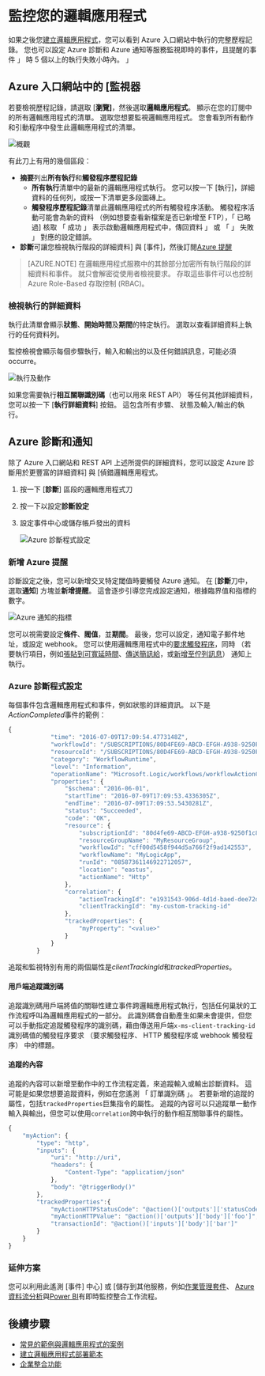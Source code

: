<properties 
    pageTitle="監控您 Azure 應用程式服務中的邏輯應用程式 |Microsoft Azure" 
    description="若要查看您的邏輯應用程式已完成的工作的方式" 
    authors="jeffhollan" 
    manager="erikre" 
    editor="" 
    services="logic-apps" 
    documentationCenter=""/>

<tags
    ms.service="logic-apps"
    ms.workload="integration"
    ms.tgt_pltfrm="na"
    ms.devlang="na"
    ms.topic="article"
    ms.date="10/18/2016"
    ms.author="jehollan"/>

# <a name="monitor-your-logic-apps"></a>監控您的邏輯應用程式

如果之後您[建立邏輯應用程式](app-service-logic-create-a-logic-app.md)，您可以看到 Azure 入口網站中執行的完整歷程記錄。  您也可以設定 Azure 診斷和 Azure 通知等服務監視即時的事件，且提醒的事件 」 時 5 個以上的執行失敗小時內。 」

## <a name="monitor-in-the-azure-portal"></a>Azure 入口網站中的 [監視器

若要檢視歷程記錄，請選取 [**瀏覽]**，然後選取**邏輯應用程式**。 顯示在您的訂閱中的所有邏輯應用程式的清單。  選取您想要監視邏輯應用程式。  您會看到所有動作和引動程序中發生此邏輯應用程式的清單。

![概觀](./media/app-service-logic-monitor-your-logic-apps/overview.png)

有此刀上有用的幾個區段︰

- **摘要**列出**所有執行**和**觸發程序歷程記錄**
    - **所有執行**清單中的最新的邏輯應用程式執行。  您可以按一下 [執行]，詳細資料的任何列，或按一下清單更多段圖磚上。
    - **觸發程序歷程記錄**清單此邏輯應用程式的所有觸發程序活動。  觸發程序活動可能會為新的資料 （例如想要查看新檔案是否已新增至 FTP），「 已略過] 核取 「 成功 」 表示啟動邏輯應用程式中，傳回資料 」 或 「 」 失敗 」 對應的設定錯誤。
- **診斷**可讓您檢視執行階段的詳細資料] 與 [事件]，然後訂閱[Azure 提醒](#adding-azure-alerts)

>[AZURE.NOTE] 在邏輯應用程式服務中的其餘部分加密所有執行階段的詳細資料和事件。 就只會解密從使用者檢視要求。 存取這些事件可以也控制 Azure Role-Based 存取控制 (RBAC)。

### <a name="view-the-run-details"></a>檢視執行的詳細資料

執行此清單會顯示**狀態**、**開始時間**及**期間**的特定執行。 選取以查看詳細資料上執行的任何資料列。

監控檢視會顯示每個步驟執行，輸入和輸出的以及任何錯誤訊息，可能必須 occurre。

![執行及動作](./media/app-service-logic-monitor-your-logic-apps/monitor-view.png)

如果您需要執行**相互關聯識別碼**（也可以用來 REST API） 等任何其他詳細資料，您可以按一下 [**執行詳細資料**] 按鈕。  這包含所有步驟、 狀態及輸入/輸出的執行。

## <a name="azure-diagnostics-and-alerts"></a>Azure 診斷和通知

除了 Azure 入口網站和 REST API 上述所提供的詳細資料，您可以設定 Azure 診斷用於更豐富的詳細資料] 與 [偵錯邏輯應用程式。

1. 按一下 [**診斷**] 區段的邏輯應用程式刀
1. 按一下以設定**診斷設定**
1. 設定事件中心或儲存帳戶發出的資料

    ![Azure 診斷程式設定](./media/app-service-logic-monitor-your-logic-apps/diagnostics.png)

### <a name="adding-azure-alerts"></a>新增 Azure 提醒

診斷設定之後，您可以新增交叉特定閾值時要觸發 Azure 通知。  在 [**診斷**刀中，選取**通知**] 方塊並**新增提醒**。  這會逐步引導您完成設定通知，根據臨界值和指標的數字。

![Azure 通知的指標](./media/app-service-logic-monitor-your-logic-apps/alerts.png)

您可以視需要設定**條件**、**閥值**，並**期間**。  最後，您可以設定，通知電子郵件地址，或設定 webhook。  您可以使用邏輯應用程式中的[要求觸發程序](../connectors/connectors-native-reqres.md)，同時 （若要執行項目，例如[張貼到可寬延時間](https://github.com/Azure/azure-quickstart-templates/tree/master/201-alert-to-slack-with-logic-app)、[傳送簡訊給](https://github.com/Azure/azure-quickstart-templates/tree/master/201-alert-to-text-message-with-logic-app)，或[新增至佇列訊息](https://github.com/Azure/azure-quickstart-templates/tree/master/201-alert-to-queue-with-logic-app)） 通知上執行。

### <a name="azure-diagnostics-settings"></a>Azure 診斷程式設定

每個事件包含邏輯應用程式和事件，例如狀態的詳細資訊。  以下是*ActionCompleted*事件的範例︰

```javascript
{
            "time": "2016-07-09T17:09:54.4773148Z",
            "workflowId": "/SUBSCRIPTIONS/80D4FE69-ABCD-EFGH-A938-9250F1C8AB03/RESOURCEGROUPS/MYRESOURCEGROUP/PROVIDERS/MICROSOFT.LOGIC/WORKFLOWS/MYLOGICAPP",
            "resourceId": "/SUBSCRIPTIONS/80D4FE69-ABCD-EFGH-A938-9250F1C8AB03/RESOURCEGROUPS/MYRESOURCEGROUP/PROVIDERS/MICROSOFT.LOGIC/WORKFLOWS/MYLOGICAPP/RUNS/08587361146922712057/ACTIONS/HTTP",
            "category": "WorkflowRuntime",
            "level": "Information",
            "operationName": "Microsoft.Logic/workflows/workflowActionCompleted",
            "properties": {
                "$schema": "2016-06-01",
                "startTime": "2016-07-09T17:09:53.4336305Z",
                "endTime": "2016-07-09T17:09:53.5430281Z",
                "status": "Succeeded",
                "code": "OK",
                "resource": {
                    "subscriptionId": "80d4fe69-ABCD-EFGH-a938-9250f1c8ab03",
                    "resourceGroupName": "MyResourceGroup",
                    "workflowId": "cff00d5458f944d5a766f2f9ad142553",
                    "workflowName": "MyLogicApp",
                    "runId": "08587361146922712057",
                    "location": "eastus",
                    "actionName": "Http"
                },
                "correlation": {
                    "actionTrackingId": "e1931543-906d-4d1d-baed-dee72ddf1047",
                    "clientTrackingId": "my-custom-tracking-id"
                },
                "trackedProperties": {
                    "myProperty": "<value>"
                }
            }
        }
```

追蹤和監視特別有用的兩個屬性是*clientTrackingId*和*trackedProperties*。  

#### <a name="client-tracking-id"></a>用戶端追蹤識別碼

追蹤識別碼用戶端將值的關聯性建立事件跨邏輯應用程式執行，包括任何巢狀的工作流程呼叫為邏輯應用程式的一部分。  此識別碼會自動產生如果未會提供，但您可以手動指定追蹤觸發程序的識別碼，藉由傳送用戶端`x-ms-client-tracking-id`識別碼值的觸發程序要求 （要求觸發程序、 HTTP 觸發程序或 webhook 觸發程序） 中的標題。

#### <a name="tracked-properties"></a>追蹤的內容

追蹤的內容可以新增至動作中的工作流程定義，來追蹤輸入或輸出診斷資料。  這可能是如果您想要追蹤資料，例如在您遙測 「 訂單識別碼 」。  若要新增的追蹤的屬性，包括`trackedProperties`巨集指令的屬性。  追蹤的內容可以只追蹤單一動作輸入與輸出，但您可以使用`correlation`跨中執行的動作相互關聯事件的屬性。

```javascript
{
    "myAction": {
        "type": "http",
        "inputs": {
            "uri": "http://uri",
            "headers": {
                "Content-Type": "application/json"
            },
            "body": "@triggerBody()"
        },
        "trackedProperties":{
            "myActionHTTPStatusCode": "@action()['outputs']['statusCode']",
            "myActionHTTPValue": "@action()['outputs']['body']['foo']",
            "transactionId": "@action()['inputs']['body']['bar']"
        }
    }
}
```

### <a name="extending-your-solutions"></a>延伸方案

您可以利用此遙測 [事件] 中心] 或 [儲存到其他服務，例如[作業管理套件](https://www.microsoft.com/cloud-platform/operations-management-suite)、 [Azure 資料流分析](https://azure.microsoft.com/services/stream-analytics/)與[Power BI](https://powerbi.com)有即時監控整合工作流程。

## <a name="next-steps"></a>後續步驟
- [常見的範例與邏輯應用程式的案例](app-service-logic-examples-and-scenarios.md)
- [建立邏輯應用程式部署範本](app-service-logic-create-deploy-template.md)
- [企業整合功能](app-service-logic-enterprise-integration-overview.md)
